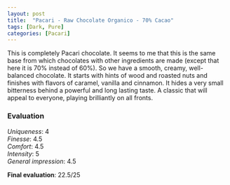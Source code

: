 ```yaml
---
layout: post
title:  "Pacari - Raw Chocolate Organico - 70% Cacao"
tags: [Dark, Pure] 
categories: [Pacari]
---
```


This is completely Pacari chocolate. It seems to me that this is the same base from which chocolates with other ingredients are made (except that here it is 70% instead of 60%).
So we have a smooth, creamy, well-balanced chocolate. It starts with hints of wood and roasted nuts and finishes with flavors of caramel, vanilla and cinnamon. It hides a very small bitterness behind a powerful and long lasting taste.
A classic that will appeal to everyone, playing brilliantly on all fronts.


### Evaluation

_Uniqueness_: 4  
_Finesse_: 4.5  
_Comfort_: 4.5  
_Intensity_: 5  
_General impression_: 4.5

**Final evaluation**: 22.5/25